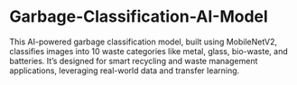 # Garbage-Classification-AI-Model
This AI-powered garbage classification model, built using MobileNetV2, classifies images into 10 waste categories like metal, glass, bio-waste, and batteries. It’s designed for smart recycling and waste management applications, leveraging real-world data and transfer learning.
